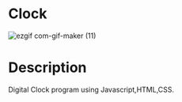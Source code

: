# Clock
![ezgif com-gif-maker (11)](https://user-images.githubusercontent.com/104123014/183564284-a9e4d711-8d02-4d9c-87ec-5ebae117f55c.gif)

# Description
Digital Clock program using Javascript,HTML,CSS.


